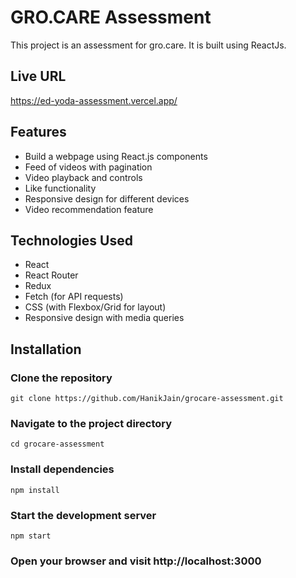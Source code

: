 # GRO.CARE Assessment

This project is an assessment for gro.care. It is built using ReactJs.

## Live URL

https://ed-yoda-assessment.vercel.app/

## Features

- Build a webpage using React.js components
- Feed of videos with pagination
- Video playback and controls
- Like functionality
- Responsive design for different devices
- Video recommendation feature

## Technologies Used

- React
- React Router
- Redux
- Fetch (for API requests)
- CSS (with Flexbox/Grid for layout)
- Responsive design with media queries

## Installation

### Clone the repository

```
git clone https://github.com/HanikJain/grocare-assessment.git
```

### Navigate to the project directory

```
cd grocare-assessment
```

### Install dependencies

```
npm install
```

### Start the development server

```
npm start
```

### Open your browser and visit http://localhost:3000

